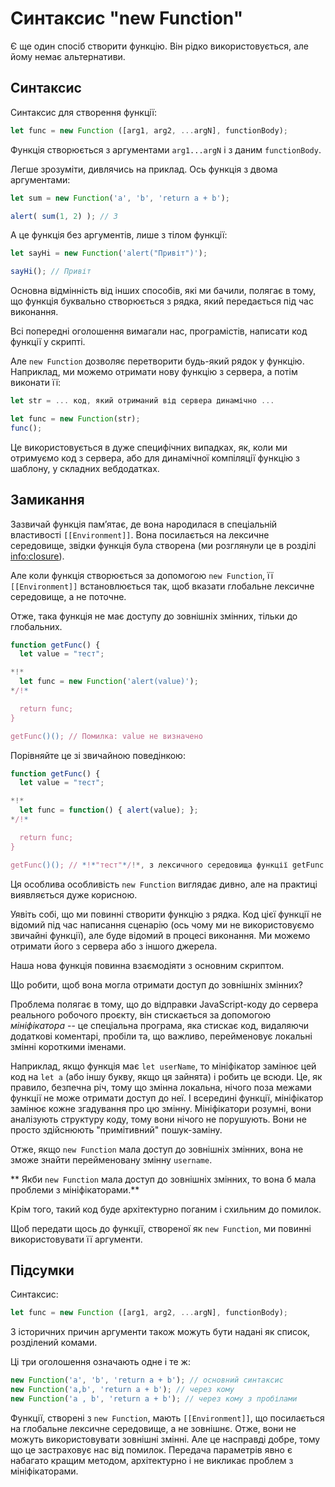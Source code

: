 
# Синтаксис "new Function"

Є ще один спосіб створити функцію. Він рідко використовується, але йому немає альтернативи.

## Синтаксис

Синтаксис для створення функції:

```js
let func = new Function ([arg1, arg2, ...argN], functionBody);
```

Функція створюється з аргументами `arg1...argN` і з даним `functionBody`.

Легше зрозуміти, дивлячись на приклад. Ось функція з двома аргументами:

```js run
let sum = new Function('a', 'b', 'return a + b');

alert( sum(1, 2) ); // 3
```

А це функція без аргументів, лише з тілом функції:

```js run
let sayHi = new Function('alert("Привіт")');

sayHi(); // Привіт
```

Основна відмінність від інших способів, які ми бачили, полягає в тому, що функція буквально створюється з рядка, який передається під час виконання.

Всі попередні оголошення вимагали нас, програмістів, написати код функції у скрипті.

Але `new Function` дозволяє перетворити будь-який рядок у функцію. Наприклад, ми можемо отримати нову функцію з сервера, а потім виконати її:

```js
let str = ... код, який отриманий від сервера динамічно ...

let func = new Function(str);
func();
```

Це використовується в дуже специфічних випадках, як, коли ми отримуємо код з сервера, або для динамічної компіляції функцію з шаблону, у складних вебдодатках.

## Замикання

Зазвичай функція пам’ятає, де вона народилася в спеціальній властивості `[[Environment]]`. Вона посилається на лексичне середовище, звідки функція була створена (ми розглянули це в розділі <info:closure>).

Але коли функція створюється за допомогою `new Function`, її `[[Environment]]` встановлюється так, щоб вказати глобальне лексичне середовище, а не поточне.

Отже, така функція не має доступу до зовнішніх змінних, тільки до глобальних.

```js run
function getFunc() {
  let value = "тест";

*!*
  let func = new Function('alert(value)');
*/!*

  return func;
}

getFunc()(); // Помилка: value не визначено
```

Порівняйте це зі звичайною поведінкою:

```js run
function getFunc() {
  let value = "тест";

*!*
  let func = function() { alert(value); };
*/!*

  return func;
}

getFunc()(); // *!*"тест"*/!*, з лексичного середовища функції getFunc
```

Ця особлива особливість `new Function` виглядає дивно, але на практиці виявляється дуже корисною.

Уявіть собі, що ми повинні створити функцію з рядка. Код цієї функції не відомий під час написання сценарію (ось чому ми не використовуємо звичайні функції), але буде відомий в процесі виконання. Ми можемо отримати його з сервера або з іншого джерела.

Наша нова функція повинна взаємодіяти з основним скриптом.

Що робити, щоб вона могла отримати доступ до зовнішніх змінних?

Проблема полягає в тому, що до відправки JavaScript-коду до сервера реального робочого проєкту, він стискається за допомогою *мініфікатора* -- це спеціальна програма, яка стискає код, видаляючи додаткові коментарі, пробіли та, що важливо, перейменовує локальні змінні короткими іменами.

Наприклад, якщо функція має `let userName`, то мініфікатор замінює цей код на `let a` (або іншу букву, якщо ця зайнята) і робить це всюди. Це, як правило, безпечна річ, тому що змінна локальна, нічого поза межами функції не може отримати доступ до неї. І всередині функції, мініфікатор замінює кожне згадування про цю змінну. Мініфікатори розумні, вони аналізують структуру коду, тому вони нічого не порушують. Вони не просто здійснюють "примітивний" пошук-заміну.

Отже, якщо `new Function` мала доступ до зовнішніх змінних, вона не зможе знайти перейменовану змінну `username`.

** Якби `new Function` мала доступ до зовнішніх змінних, то вона б мала проблеми з мініфікаторами.**

Крім того, такий код буде архітектурно поганим і схильним до помилок.

Щоб передати щось до функції, створеної як `new Function`, ми повинні використовувати її аргументи.

## Підсумки

Синтаксис:

```js
let func = new Function ([arg1, arg2, ...argN], functionBody);
```

З історичних причин аргументи також можуть бути надані як список, розділений комами.

Ці три оголошення означають одне і те ж:

```js
new Function('a', 'b', 'return a + b'); // основний синтаксис
new Function('a,b', 'return a + b'); // через кому
new Function('a , b', 'return a + b'); // через кому з пробілами
```

Функції, створені з `new Function`, мають `[[Environment]]`, що посилається на глобальне лексичне середовище, а не зовнішнє. Отже, вони не можуть використовувати зовнішні змінні. Але це насправді добре, тому що це застраховує нас від помилок. Передача параметрів явно є набагато кращим методом, архітектурно і не викликає проблем з мініфікаторами.

